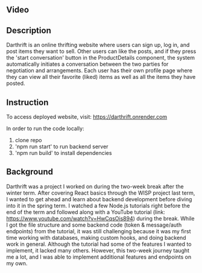 ## Video

## Description
Darthrift is an online thrifting website where users can sign up, log in, and post items they want to sell. 
Other users can like the posts, and if they press the 'start conversation' button in the ProductDetails component, the system automatically initiates a conversation between the two parties for negotiation and arrangements. 
Each user has their own profile page where they can view all their favorite (liked) items as well as all the items they have posted.


## Instruction
To access deployed website, visit: https://darthrift.onrender.com

In order to run the code locally:
1. clone repo
2. 'npm run start' to run backend server
3. 'npm run build' to install dependencies


## Background
Darthrift was a project I worked on during the two-week break after the winter term. 
After covering React basics through the WISP project last term, I wanted to get ahead and learn about backend development before diving into it in the spring term. 
I watched a few Node.js tutorials right before the end of the term and followed along with a YouTube tutorial (link: https://www.youtube.com/watch?v=HwCqsOis894) during the break. 
While I got the file structure and some backend code (token & message/auth endpoints) from the tutorial, it was still challenging because it was my first time working with databases, making custom hooks, and doing backend work in general. 
Although the tutorial had some of the features I wanted to implement, it lacked many others. However, this two-week journey taught me a lot, and I was able to implement additional features and endpoints on my own.



